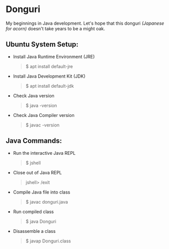 Donguri
===========

My beginnings in Java development. Let's hope that this donguri *(Japanese for acorn)* doesn't take years to be a might oak.


Ubuntu System Setup:
---------------------

* Install Java Runtime Environment (JRE)
  > $ apt install default-jre
* Install Java Development Kit (JDK)
  > $ apt install default-jdk
* Check Java version
  > $ java -version
* Check Java Compiler version
  > $ javac -version


Java Commands:
--------------------

* Run the interactive Java REPL
  > $ jshell
* Close out of Java REPL
  > jshell> /exit
* Compile Java file into class
  > $ javac donguri.java
* Run compiled class
  > $ java Donguri
* Disassemble a class 
  > $ javap Donguri.class







   
